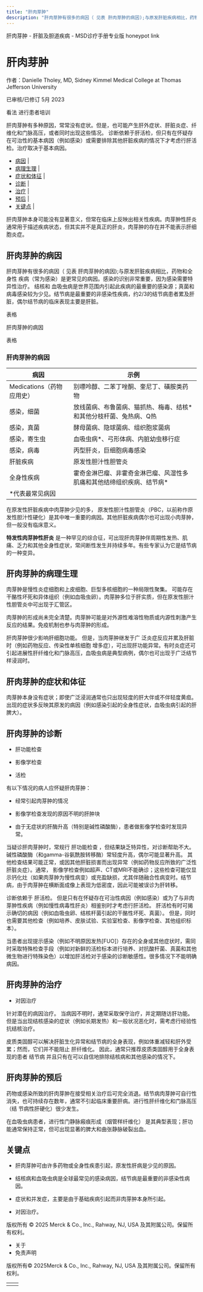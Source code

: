 ```yaml
---
title: "肝肉芽肿"
description: "肝肉芽肿有很多的病因（ 见表 肝肉芽肿的病因);与原发肝脏疾病相比，药物和全身性 疾病（常为感染）是更常见的病因。感染的识别非常重要，因为感染需要特异性治疗。 结核和 血吸虫病是世界范围内引起此疾病的最重要的感染源；真菌和病毒感染较为少见。结节病是最重要的非感染性疾病，约2/3的结节病患者累及肝脏，偶尔结节病的临床表现主要是肝脏。"
---
```


﻿肝肉芽肿 \- 肝脏及胆道疾病 \- MSD诊疗手册专业版 honeypot link

# 肝肉芽肿

作者：Danielle Tholey, MD, Sidney Kimmel Medical College at Thomas Jefferson University

已审核/已修订 5月 2023

看法 进行患者培训

肝肉芽肿有多种原因，常常没有症状。但是，也可能产生肝外症状、肝脏炎症、纤维化和门脉高压，或者同时出现这些情况。 诊断依赖于肝活检，但只有在怀疑存在可治性的基本病因（例如感染）或需要排除其他肝脏疾病的情况下才考虑行肝活检。治疗取决于基本病因。

- [病因](#病因_v901602_zh) \|
- [病理生理](#病理生理_v901665_zh) \|
- [症状和体征](#症状和体征_v901670_zh) \|
- [诊断](#诊断_v901673_zh) \|
- [治疗](#治疗_v901701_zh) \|
- [预后](#预后_v901694_zh) \|
- [关键点](#关键点_v7257606_zh) \|

肝肉芽肿本身可能没有显著意义，但常在临床上反映出相关性疾病。肉芽肿性肝炎通常用于描述疾病状态，但其实并不是真正的肝炎，肉芽肿的存在并不能表示肝细胞炎症。

## 肝肉芽肿的病因

肝肉芽肿有很多的病因（ 见表 肝肉芽肿的病因);与原发肝脏疾病相比，药物和全身性 疾病（常为感染）是更常见的病因。感染的识别非常重要，因为感染需要特异性治疗。 结核和 血吸虫病是世界范围内引起此疾病的最重要的感染源；真菌和病毒感染较为少见。结节病是最重要的非感染性疾病，约2/3的结节病患者累及肝脏，偶尔结节病的临床表现主要是肝脏。

表格

肝肉芽肿的病因

表格

### 肝肉芽肿的病因

| 病因 | 示例 |
| --- | --- |
| Medications（药物应用史） | 别嘌呤醇、二苯丁唑酮、奎尼丁、磺胺类药物 |
| 感染，细菌 | 放线菌病、布鲁菌病、猫抓热、梅毒、结核\*和其他分枝杆菌、兔热病、Q热 |
| 感染，真菌 | 酵母菌病、隐球菌病、组织胞浆菌病 |
| 感染，寄生虫 | 血吸虫病\*、弓形体病、内脏幼虫移行症 |
| 感染，病毒 | 丙型肝炎，巨细胞病毒感染 |
| 肝脏疾病 | 原发性胆汁性胆管炎 |
| 全身性疾病 | 霍奇金淋巴瘤、非霍奇金淋巴瘤、风湿性多肌痛和其他结缔组织疾病、结节病\* |
| \*代表最常见病因 |

在原发性肝脏疾病中肉芽肿少见的多， 原发性胆汁性胆管炎（PBC，以前称作原发性胆汁性硬化）是其中唯一重要的病因。其他肝脏疾病偶尔也可出现小肉芽肿，但一般没有临床意义。

**特发性肉芽肿性肝炎** 是一种罕见的综合征，可出现肝肉芽肿伴周期性发热、肌痛、乏力和其他全身性症状，常间断性发生并持续多年。有些专家认为它是结节病的一种变异。

## 肝肉芽肿的病理生理

肉芽肿是慢性炎症细胞和上皮细胞、巨型多核细胞的一种局限性聚集。 可能存在干酪性坏死和异体组织（例如血吸虫卵）。肉芽肿多位于肝实质，但在原发性胆汁性胆管炎中可出现于汇管区。

肉芽肿的形成尚未完全清楚。肉芽肿可能是对外源性难溶性物质或内源性刺激产生反应的结果。免疫机制也参与肉芽肿的形成。

肝肉芽肿很少影响肝细胞功能。 但是，当肉芽肿继发于广 泛炎症反应并累及肝脏时（例如药物反应、传染性单核细胞 增多症），可出现肝功能异常。有时炎症还可引起进展性肝纤维化和门脉高压，血吸虫病是典型病例，偶尔也可出现于广泛结节样浸润时。

## 肝肉芽肿的症状和体征

肉芽肿本身没有症状；即使广泛浸润通常也只出现轻度的肝大伴或不伴轻度黄疸。 出现的症状多反映其原发的病因（例如感染引起的全身性症状，血吸虫病引起的肝脾大）。

## 肝肉芽肿的诊断

- 肝功能检查

- 影像学检查

- 活检


有以下情况的病人应怀疑肝肉芽肿：

- 经常引起肉芽肿的情况

- 影像学检查发现的原因不明的肝肿块

- 由于无症状的肝酶升高（特别是碱性磷酸酶），患者做影像学检查时发现异常。


当疑诊肝肉芽肿时，常规行 肝功能检查 ，但结果缺乏特异性，对诊断帮助不大。 碱性磷酸酶（和gamma-谷氨酰胺转移酶）常轻度升高，偶尔可能显著升高。 其他检查结果可能正常，或因其他肝脏损害而出现异常（例如药物反应所致的广泛性肝脏炎症）。通常， 影像学检查例如超声、CT或MRI不能确诊；这些检查可能仅显示钙化灶（如果肉芽肿为慢性病变）或充盈缺损，尤其伴随融合性病变时。结节病，由于肉芽肿在横断面成像上表现为低密度，因此可能被误诊为肝转移。

诊断依赖于 肝活检。 但是只有在怀疑存在可治性病因（例如感染）或为了与非肉芽肿性疾病（例如慢性病毒性肝炎）相鉴别时才考虑行肝活检。 肝活检有时可揭示确切的病因（例如血吸虫卵、结核杆菌引起的干酪性坏死、真菌）。 但是，同时也需要其他检查（例如培养、皮肤试验、实验室检查、影像学检查、其他组织标本）。

当患者出现提示感染（例如不明原因发热\[FUO\]）存在的全身或其他症状时，需同时采取特殊检查手段（例如对新鲜的活检标本进行培养、对抗酸杆菌、真菌和其他微生物进行特殊染色）以增加肝活检对于感染的诊断敏感性。很多情况下不能明确病因。

## 肝肉芽肿的治疗

- 对因治疗


针对潜在的病因治疗。 当病因不明时，通常采取保守治疗，并定期随访肝功能。 但是当出现结核感染的症状（例如长期发热）和一般状况恶化时，需考虑行经验性抗结核治疗。

皮质类固醇可以解决肝脏生化异常和结节病的全身表现，例如体重减轻和肝外受累；然而，它们并不能阻止 肝纤维化。 因此，通常只推荐皮质类固醇用于全身表现的患者 结节病 并且只有在可以自信地排除结核病和其他感染的情况下。

## 肝肉芽肿的预后

药物或感染所致的肝肉芽肿在接受相关治疗后可完全消退。结节病肉芽肿可自行性消失，也可持续存在数年，通常不引起临床重要肝病。进行性肝纤维化和门脉高压（结 节病性肝硬化）很少发生。

在血吸虫病患者，进行性门静脉瘢痕形成（烟管样纤维化） 是其典型表现；肝功能通常保持正常，但可出现显著的脾大和曲张静脉破裂出血。

## 关键点

- 肝肉芽肿可由许多药物或全身性疾患引起，原发性肝病是少见的原因。

- 结核病和血吸虫病是全球最常见的感染病因，结节病是最重要的非感染性病因。

- 症状和并发症，主要是由于基础疾病引起而非肉芽肿本身所引起。

- 对因治疗。




版权所有 © 2025
Merck & Co., Inc., Rahway, NJ, USA 及其附属公司。保留所有权利。

- 关于
- 免责声明

版权所有© 2025Merck & Co., Inc., Rahway, NJ, USA 及其附属公司。保留所有权利。

|     |     |
| --- | --- |
|  |  |